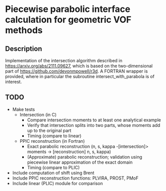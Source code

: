 # Piecewise parabolic interface calculation for geometric VOF methods

## Description
Implementation of the intersection algorithm described in https://arxiv.org/abs/2111.09627, which is based on the two-dimensional part of https://github.com/devonmpowell/r3d.
A FORTRAN wrapper is provided, where in particular the subroutine intersect_with_parabola is of interest.

## TODO
- Make tests
  - Intersection (in C)
    - Compare intersection moments to at least one analytical example
    - Verify that intersection splits into two parts, whose moments add up to the original part
    - Timing (compare to linear)
  - PPIC reconstruction (in Fortran)
    - Exact parabolic reconstruction (n, s, kappa -[intersection]> moments -> [reconstruction] n, s, kappa)
    - (Approximate) parabolic reconstruction; validation using piecewise linear approximation of the exact domain
    - Timing (compare to PLIC)
- Include computation of shift using Brent
- Include PPIC reconstruction functions: PLVIRA, PROST, PMoF
- Include linear (PLIC) module for comparison